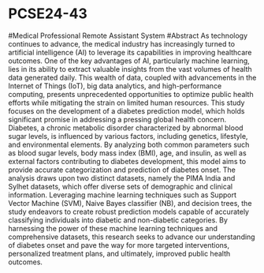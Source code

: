# PCSE24-43
#Medical Professional Remote Assistant System 
#Abstract
As technology continues to advance, the medical industry has increasingly turned to artificial intelligence (AI) to leverage its capabilities in improving healthcare outcomes. One of the key advantages of AI, particularly machine learning, lies in its ability to extract valuable insights from 
the vast volumes of health data generated daily. This wealth of data, coupled with advancements in the Internet of Things (IoT), big data analytics, and high-performance computing, presents unprecedented opportunities to optimize public health efforts while mitigating the strain on limited human resources. 
This study focuses on the development of a diabetes prediction model, which holds significant promise in addressing a pressing global health concern. Diabetes, a chronic metabolic disorder characterized by abnormal blood sugar levels, is influenced by various factors, including genetics, lifestyle, and environmental elements. By analyzing both common parameters such as blood sugar levels, body mass index (BMI), age, and insulin, as well as external factors contributing to diabetes development, this model aims to provide accurate categorization and prediction of diabetes onset. 
The analysis draws upon two distinct datasets, namely the PIMA India and Sylhet datasets, which offer diverse sets of demographic and clinical information. Leveraging machine learning techniques such as Support Vector Machine (SVM), Naive Bayes classifier (NB), and decision trees, the study 
endeavors to create robust prediction models capable of accurately classifying individuals into diabetic and non-diabetic categories. 
By harnessing the power of these machine learning techniques and comprehensive datasets, this research seeks to advance our understanding of diabetes onset and pave the way for more targeted interventions, personalized treatment plans, and ultimately, improved public health outcomes. 
